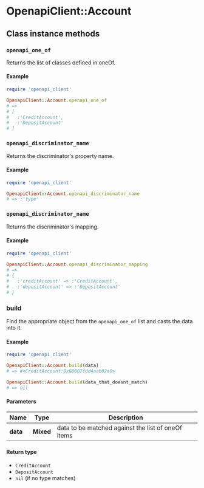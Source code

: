 # OpenapiClient::Account

## Class instance methods

### `openapi_one_of`

Returns the list of classes defined in oneOf.

#### Example

```ruby
require 'openapi_client'

OpenapiClient::Account.openapi_one_of
# =>
# [
#   :'CreditAccount',
#   :'DepositAccount'
# ]
```

### `openapi_discriminator_name`

Returns the discriminator's property name.

#### Example

```ruby
require 'openapi_client'

OpenapiClient::Account.openapi_discriminator_name
# => :'type'
```

### `openapi_discriminator_name`

Returns the discriminator's mapping.

#### Example

```ruby
require 'openapi_client'

OpenapiClient::Account.openapi_discriminator_mapping
# =>
# {
#   :'creditAccount' => :'CreditAccount',
#   :'depositAccount' => :'DepositAccount'
# }
```

### build

Find the appropriate object from the `openapi_one_of` list and casts the data into it.

#### Example

```ruby
require 'openapi_client'

OpenapiClient::Account.build(data)
# => #<CreditAccount:0x00007fdd4aab02a0>

OpenapiClient::Account.build(data_that_doesnt_match)
# => nil
```

#### Parameters

| Name | Type | Description |
| ---- | ---- | ----------- |
| **data** | **Mixed** | data to be matched against the list of oneOf items |

#### Return type

- `CreditAccount`
- `DepositAccount`
- `nil` (if no type matches)

